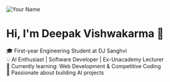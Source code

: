 ![Your Name](https://your-image-link.com/banner.png)
# Hi, I'm Deepak Vishwakarma  👋
🎓 First-year Engineering Student at DJ Sanghvi  
💡 AI Enthusiast | Software Developer | Ex-Unacademy Lecturer  
🌱 Currently learning: Web Development & Competitive Coding  
🚀 Passionate about building AI projects  
